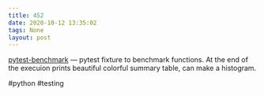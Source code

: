 ```yaml
---
title: 452
date: 2020-10-12 13:35:02
tags: None
layout: post
---
```


[pytest-benchmark](https://github.com/ionelmc/pytest-benchmark/) — pytest fixture to benchmark functions. At the end of the execuion prints beautiful colorful summary table, can make a histogram.

#python #testing
